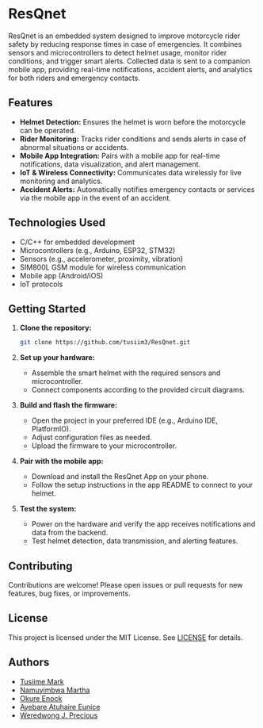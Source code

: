 # ResQnet

ResQnet is an embedded system designed to improve motorcycle rider safety by reducing response times in case of emergencies. It combines sensors and microcontrollers to detect helmet usage, monitor rider conditions, and trigger smart alerts. Collected data is sent to a companion mobile app, providing real-time notifications, accident alerts, and analytics for both riders and emergency contacts.

## Features

- **Helmet Detection:** Ensures the helmet is worn before the motorcycle can be operated.
- **Rider Monitoring:** Tracks rider conditions and sends alerts in case of abnormal situations or accidents.
- **Mobile App Integration:** Pairs with a mobile app for real-time notifications, data visualization, and alert management.
- **IoT & Wireless Connectivity:** Communicates data wirelessly for live monitoring and analytics.
- **Accident Alerts:** Automatically notifies emergency contacts or services via the mobile app in the event of an accident.

## Technologies Used

- C/C++ for embedded development
- Microcontrollers (e.g., Arduino, ESP32, STM32)
- Sensors (e.g., accelerometer, proximity, vibration)
- SIM800L GSM module for wireless communication
- Mobile app (Android/iOS)
- IoT protocols

## Getting Started

1. **Clone the repository:**
   ```bash
   git clone https://github.com/tusiim3/ResQnet.git
   ```
2. **Set up your hardware:**
   - Assemble the smart helmet with the required sensors and microcontroller.
   - Connect components according to the provided circuit diagrams.

3. **Build and flash the firmware:**
   - Open the project in your preferred IDE (e.g., Arduino IDE, PlatformIO).
   - Adjust configuration files as needed.
   - Upload the firmware to your microcontroller.

4. **Pair with the mobile app:**
   - Download and install the ResQnet App on your phone.
   - Follow the setup instructions in the app README to connect to your helmet.

5. **Test the system:**
   - Power on the hardware and verify the app receives notifications and data from the backend.
   - Test helmet detection, data transmission, and alerting features.

## Contributing

Contributions are welcome! Please open issues or pull requests for new features, bug fixes, or improvements.

## License

This project is licensed under the MIT License. See [LICENSE](LICENSE) for details.

## Authors

- [Tusiime Mark](https://github.com/tusiim3)
- [Namuyimbwa Martha](https://github.com/marthakukiriza)
- [Okure Enock](https://github.com/Kulekule2003)
- [Ayebare Atuhaire Eunice](https://github.com/Eunice67)
- [Weredwong J. Precious](https://github.com/jaidenjaiden)
